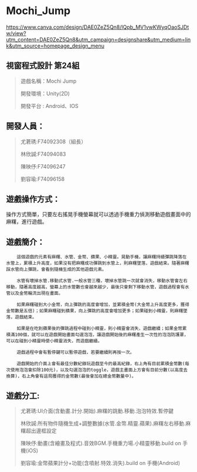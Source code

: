 # Mochi_Jump

https://www.canva.com/design/DAE0ZeZ5Qn8/lQpb_MV1vwKWyqOaoSJDtw/view?utm_content=DAE0ZeZ5Qn8&utm_campaign=designshare&utm_medium=link&utm_source=homepage_design_menu

## 視窗程式設計 第24組
>
>遊戲名稱：Mochi Jump
>
>開發環境：Unity(2D)
>
>開發平台 : Android、IOS
>
## 開發人員：
>
>尤莙琇:F74092308（組長）
>
>林欣諴:F74094083
>
>陳映伃:F74096247
>
>劉容瑜:F74096158
>


## 遊戲操作方式：
操作方式簡單，只要左右搖晃手機螢幕就可以透過手機重力偵測移動遊戲畫面中的麻糬，進行遊戲。

## 遊戲簡介：
       	這個遊戲的元素有麻糬、水管、金幣、蘋果、小精靈。晃動手機，讓麻糬持續彈跳降落在水管上，累積上升高度，如果沒有把麻糬成功彈跳到水管上，則麻糬墜落，遊戲結束。隨著麻糬踩水管向上彈跳，會看到隨機生成的其他遊戲元素。
        
       	水管有壞掉水管.移動式水管.一般水管三種，壞掉水管跳一次就會消失，移動水管會左右移動，隨著高度越高，螢幕上的水管數也會越來越少，最後只會剩下移動水管，遊戲過程會有水管以及金幣輪流出現在畫面。
        
       	如果麻糬碰到大小金幣，向上彈跳的高度會增加，並累積金幣(大金幣上升高度更多，獲得金幣數是五倍)；如果麻糬碰到蘋果，向上彈跳的高度會增加更多；如果碰到小精靈，則麻糬墜落，遊戲結束。
       	
        如果是在吃到蘋果後的彈跳過程中碰到小精靈，則小精靈會消失，遊戲繼續；如果金幣累積滿100個，就可以在遊戲開始畫面勾選泡泡，讓遊戲開始後的麻糬產生一次性的泡泡防護罩，可以在碰到小精靈時使小精靈消失，而遊戲繼續。
        
       	遊戲過程中會有暫停鍵可以暫停遊戲，若要繼續則再按一次。
        
        遊戲開始的介面上會有最佳分數紀錄玩遊戲至今的最高紀錄，右上角有目前累積金幣數(每次使用泡泡會扣除100元)，以及勾選泡泡的toggle，遊戲主畫面上方會有目前分數(以高度去換算)，右上角會有這局獲得的金幣數(最後會加在總金幣數量中)。

## 遊戲分工:
>尤莙琇:UI介面(含動畫.計分.開始).麻糬的跳動.移動.泡泡特效.暫停鍵
>
>林欣諴:所有物件隨機生成+調整數據(水管.金幣.精靈.蘋果).麻糬左右移動.麻糬超出邊框設定
>
>陳映伃:動畫(含繪畫及程式).音效BGM.手機重力場.小精靈移動.build on 手機(iOS)
>
>劉容瑜:金幣蘋果計分+功能(含噴射.特效.消失).build on 手機(Android)






